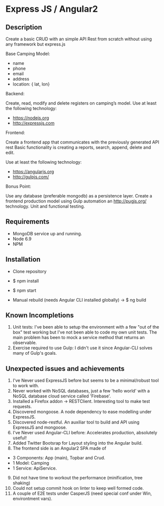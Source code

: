 # Express JS / Angular2

## Description

Create a basic CRUD with an simple API Rest from scratch without using any framework but express.js

Base Camping Model:
- name
- phone
- email
- address
- location: { lat, lon}

Backend:

Create, read, modify and delete registers on camping’s model. Use at least the following technology:

- https://nodejs.org
- http://expressjs.com

Frontend:

Create a frontend app that communicates with the previously generated API rest Basic functionality is creating a reports, search, append, delete and edit.

Use at least the following technology:

- https://angularjs.org
- http://gulpjs.com/

Bonus Point:

Use any database (preferable mongodb) as a persistence layer.
Create a frontend production model using Gulp automation an http://pugjs.org/ technology.
Unit and functional testing.

## Requirements

- MongoDB service up and running.
- Node 6.9
- NPM

## Installation

- Clone repository
- $ npm install
- $ npm start


- Manual rebuild (needs Angular CLI installed globally) -> $ ng build

## Known Incompletions
1. Unit tests: I've been able to setup the environment with a few "out of the box" test working but I've not been able to code my own unit tests. The main problem has been to mock a service method that returns an observable.
2. Exercise required to use Gulp: I didn't use it since Angular-CLI solves many of Gulp's goals.

## Unexpected issues and achievements
1. I've Never used ExpressJS before but seems to be a minimal/robust tool to work with.
2. Never worked with NoSQL databases, just a few 'hello world' with a NoSQL database cloud service called 'Firebase'.
3. Installed a Firefox addon -> RESTClient. Interesting tool to make test requests.
4. Discovered mongoose. A node dependency to ease modelling under ExpressJS.
5. Discovered node-restful. An auxiliar tool to build and API using ExpressJS and mongoose.
6. I've Never used Angular-CLI before: Accelerates production, absolutely useful!
7. Added Twitter Bootsrap for Layout styling into the Angular build.
8. The frontend side is an Angular2 SPA made of

- 3 Components: App (main), Topbar and Crud.
- 1 Model: Camping
- 1 Service: ApiService.

9. Did not have time to workout the performance (minification, tree shaking)
10. Could not setup commit hook on linter to keep well formed code.
11. A couple of E2E tests under CasperJS (need special conf under Win, environtment vars).
